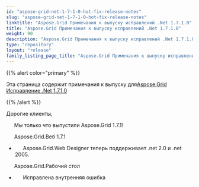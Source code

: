 ```yaml
---
id: "aspose-grid-net-1-7-1-0-hot-fix-release-notes"
slug: "aspose-grid-net-1-7-1-0-hot-fix-release-notes"
linktitle: "Aspose.Grid Примечания к выпуску исправлений .Net 1.7.1.0"
title: "Aspose.Grid Примечания к выпуску исправлений .Net 1.7.1.0"
weight: 90
description: "Aspose.Grid Примечания к выпуску исправлений .Net 1.7.1.0 – the latest updates and fixes."
type: "repository"
layout: "release"
family_listing_page_title: "Aspose.Grid Примечания к выпуску исправлений .Net 1.7.1.0"
---
```

{{% alert color="primary" %}} 

 Эта страница содержит примечания к выпуску для[Aspose.Grid Исправление .Net 1.7.1.0](https://releases.aspose.com/cells/net/new-releases/aspose.grid-.net-1.7.1.0-hot-fix/)

{{% /alert %}} 

 Дорогие клиенты,

 `   `Мы только что выпустили Aspose.Grid 1.7.1!

 `   `Aspose.Grid.Веб 1.7.1

- `   `Aspose.Grid.Web Designer теперь поддерживает .net 2.0 и .net 2005.

 `   `Aspose.Grid.Рабочий стол

- `   `Исправлена внутренняя ошибка


